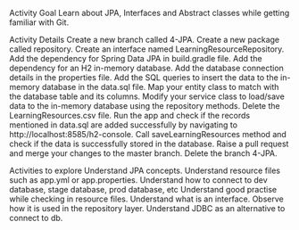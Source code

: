 Activity Goal
Learn about JPA, Interfaces and Abstract classes while getting familiar with Git.

Activity Details
Create a new branch called 4-JPA.
Create a new package called repository.
Create an interface named LearningResourceRepository.
Add the dependency for Spring Data JPA in build.gradle file.
Add the dependency for an H2 in-memory database.
Add the database connection details in the properties file.
Add the SQL queries to insert the data to the in-memory database in the data.sql file.
Map your entity class to match with the database table and its columns.
Modify your service class to load/save data to the in-memory database using the repository methods.
Delete the LearningResources.csv file.
Run the app and check if the records mentioned in data.sql are added successfully by navigating to http://localhost:8585/h2-console.
Call saveLearningResources method and check if the data is successfully stored in the database.
Raise a pull request and merge your changes to the master branch.
Delete the branch 4-JPA.


Activities to explore
Understand JPA concepts.
Understand resource files such as app.yml or app.properties.
Understand how to connect to dev database, stage database, prod database, etc
Understand good practise while checking in resource files.
Understand what is an interface. Observe how it is used in the repository layer.
Understand JDBC as an alternative to connect to db.